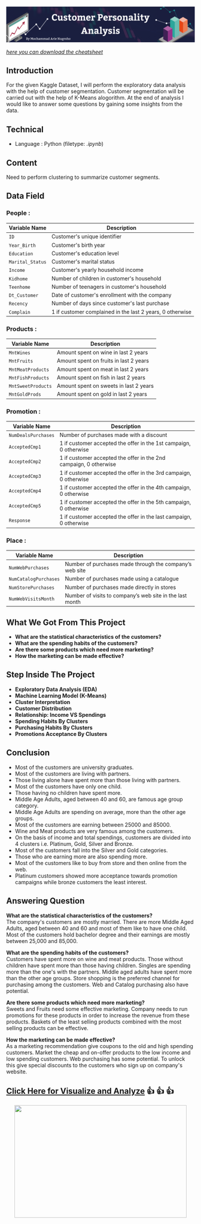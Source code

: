 ![This is an image](https://github.com/arienugroho050396/Customer-Personality-Analysis/blob/main/header.png)

 
[*here you can download the cheatsheet*](https://www.kaggle.com/imakash3011/customer-personality-analysis)  

## Introduction  
For the given Kaggle Dataset, I will perform the exploratory data analysis with the help of customer segmentation. Customer segmentation will be carried out with the help of K-Means alogorithm. At the end of analysis I would like to answer some questions by gaining some insights from the data.  

## Technical   
- Language : Python (filetype: *.ipynb*)  

## Content 
Need to perform clustering to summarize customer segments.

## Data Field
### People : 

| Variable Name | Description |
| --- | --- |
| `ID` | Customer's unique identifier |
| `Year_Birth` | Customer's birth year | 
| `Education` | Customer's education level |
| `Marital_Status` | Customer's marital status |
| `Income` | Customer's yearly household income | 
| `Kidhome` | Number of children in customer's household |
| `Teenhome` | Number of teenagers in customer's household |
| `Dt_Customer` | Date of customer's enrollment with the company |
| `Recency` | Number of days since customer's last purchase |
| `Complain` | 1 if customer complained in the last 2 years, 0 otherwise |

### Products :

| Variable Name | Description | 
| --- | --- |
| `MntWines` | Amount spent on wine in last 2 years |
| `MntFruits` | Amount spent on fruits in last 2 years |
| `MntMeatProducts` | Amount spent on meat in last 2 years |
| `MntFishProducts` | Amount spent on fish in last 2 years |
| `MntSweetProducts` | Amount spent on sweets in last 2 years |
| `MntGoldProds` | Amount spent on gold in last 2 years |

### Promotion :

| Variable Name | Description |
| --- | --- |
| `NumDealsPurchases` | Number of purchases made with a discount |
| `AcceptedCmp1` | 1 if customer accepted the offer in the 1st campaign, 0 otherwise |
| `AcceptedCmp2` | 1 if customer accepted the offer in the 2nd campaign, 0 otherwise |
| `AcceptedCmp3` | 1 if customer accepted the offer in the 3rd campaign, 0 otherwise |
| `AcceptedCmp4` | 1 if customer accepted the offer in the 4th campaign, 0 otherwise |
| `AcceptedCmp5` | 1 if customer accepted the offer in the 5th campaign, 0 otherwise |
| `Response` | 1 if customer accepted the offer in the last campaign, 0 otherwise |

### Place :

| Variable Name | Description |
| --- | --- |
| `NumWebPurchases` | Number of purchases made through the company’s web site |
| `NumCatalogPurchases` | Number of purchases made using a catalogue |
| `NumStorePurchases` | Number of purchases made directly in stores |
| `NumWebVisitsMonth` | Number of visits to company’s web site in the last month |

## What We Got From This Project
- **What are the statistical characteristics of the customers?**
- **What are the spending habits of the customers?**
- **Are there some products which need more marketing?**
- **How the marketing can be made effective?**
  
## Step Inside The Project
- **Exploratory Data Analysis (EDA)**
- **Machine Learning Model (K-Means)**
- **Cluster Interpretation**
- **Customer Distribution**
- **Relationship: Income VS Spendings**
- **Spending Habits By Clusters**
- **Purchasing Habits By Clusters**
- **Promotions Acceptance By Clusters**

## Conclusion
- Most of the customers are university graduates.
- Most of the customers are living with partners. 
- Those living alone have spent more than those living with partners.
- Most of the customers have only one child.
- Those having no children have spent more.
- Middle Age Adults, aged between 40 and 60, are famous age group category.
- Middle Age Adults are spending on average, more than the other age groups.
- Most of the customers are earning between 25000 and 85000.
- Wine and Meat products are very famous among the customers.
- On the basis of income and total spendings, customers are divided into 4 clusters i.e. Platinum, Gold, Silver and Bronze.
- Most of the customers fall into the Silver and Gold categories.
- Those who are earning more are also spending more.
- Most of the customers like to buy from store and then online from the web.
- Platinum customers showed more acceptance towards promotion campaigns while bronze customers the least interest.

## Answering Question
**What are the statistical characteristics of the customers?**<br>
The company's customers are mostly married. There are more Middle Aged Adults, aged between 40 and 60 and most of them like to have one child. Most of the customers hold   bachelor degree and their earnings are mostly between 25,000 and 85,000.<br>

**What are the spending habits of the customers?** <br>
Customers have spent more on wine and meat products. Those without children have spent more than those having children. Singles are spending more than the one's with the      partners. Middle aged adults have spent more than the other age groups. Store shopping is the preferred channel for purchasing among the customers. Web and Catalog            purchasing also have potential.<br>

**Are there some products which need more marketing?**<br>
Sweets and Fruits need some effective marketing. Company needs to run promotions for these products in order to increase the revenue from these products. Baskets of the      least selling products combined with the most selling products can be effective.<br>

**How the marketing can be made effective?**<br>
As a marketing recommendation give coupons to the old and high spending customers. Market the cheap and on-offer products to the low income and low spending customers. Web   purchasing has some potential. To unlock this give special discounts to the customers who sign up on company's website.<br>

## [Click Here  for Visualize and Analyze](https://arienugroho050396.github.io/project7.html) :thumbsup: :thumbsup: :thumbsup:
<p align="center">
  <img width="460" height="300" src="https://www.icegif.com/wp-content/uploads/icegif-1436.gif">
</p>

  
   
 
